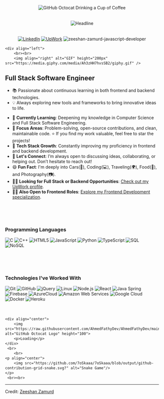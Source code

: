 <div>
    <div align="center">
        <img src="https://avatars.githubusercontent.com/u/72025353?v=4" alt="GitHub Octocat Drinking a Cup of Coffee" height="200">
    </div>
    <br><br>
    <div align="center">
        <img src="https://readme-typing-svg.herokuapp.com?color=%236FDA44&size=32&center=true&vCenter=true&width=600&height=50&lines=Hello+I'm+Zeeshan+Zamurd+%F0%9F%91%8B;Full+Stack+Developer;Frontend+Engineer;Backend+Engineer;Problem+Solver;Freelancer;Open-Source+Advocate" alt="Headline" />
    </div>
    <br><br>
    <div align="center">
        <a href="https://www.linkedin.com/in/zeeshan-z-622718201/"><img src="https://img.shields.io/badge/Linkedin-0077b5?style=flat&logo=linkedin" alt="LinkedIn" /></a>
        <a href="https://www.upwork.com/freelancers/~01aba8081eb0b2fb25"><img src="https://img.shields.io/badge/Upwork-494949?style=flat&logo=upwork" alt="UpWork" /></a>
        <a align="left"> <img src="https://komarev.com/ghpvc/?username=zeeshan-zamurd-codeineasyway&label=Profile%20views&color=0e75b6&style=flat" alt="zeeshan-zamurd-javascript-developer" /> </a>
    </div>
    
    <div align="left">
        <br><br>
        <img align="right" alt="GIF" height="200px" src="https://media.giphy.com/media/Ah3zHH7hvsSB2/giphy.gif" />

## Full Stack Software Engineer

- 📚 Passionate about continuous learning in both frontend and backend technologies.
- 💡 Always exploring new tools and frameworks to bring innovative ideas to life.
<ul>
    <li>🌱 <b>Currently Learning</b>: Deepening my knowledge in Computer Science and Full Stack Software Engineering.</li>
    <li>🎯 <b>Focus Areas</b>: Problem-solving, open-source contributions, and clean, maintainable code. ⭐️ If you find my work valuable, feel free to star the projects!</li>
    <li>🧠 <b>Tech Stack Growth</b>: Constantly improving my proficiency in frontend and backend development.</li>
    <li>💬 <b>Let's Connect</b>: I’m always open to discussing ideas, collaborating, or helping out. Don’t hesitate to reach out!</li>
    <li>😄 <b>Fun Fact</b>: I'm deeply into Cars(🚗), Coding(💻), Traveling(🌍), Food(🍱), and Photography(📷).</li>
    <li>👨‍💻 <b>Looking for Full Stack or Backend Opportunities</b>: <a href="https://www.upwork.com/freelancers/~01aba8081eb0b2fb25">Check out my UpWork profile</a>.</li>
    <li>👨‍💻 <b>Also Open to Frontend Roles</b>: <a href="https://www.upwork.com/freelancers/~01aba8081eb0b2fb25">Explore my Frontend Development specialization</a>.</li>
</ul>

<br><br><br>

### Programming Languages

![C](https://img.shields.io/badge/-C-000000?style=flat&logo=c)
![C++](https://img.shields.io/badge/-C++-000000?style=flat&logo=c%2B%2B)
![HTML5](https://img.shields.io/badge/-HTML5-000000?style=flat&logo=html5)
![JavaScript](https://img.shields.io/badge/-JavaScript-000000?style=flat&logo=javascript)
![Python](https://img.shields.io/badge/-Python-000000?style=flat&logo=python)
![TypeScript](https://img.shields.io/badge/-TypeScript-000000?style=flat&logo=typescript)
![SQL](https://img.shields.io/badge/-SQL-000000?style=flat&logo=postgresql)
![NoSQL](https://img.shields.io/badge/-mongodb-000000?style=flat&logo=mongodb)

<br><br><br>

### Technologies I've Worked With

![Git](https://img.shields.io/badge/-Git-222222?style=flat&logo=git&logoColor=F05032)
![GitHub](https://img.shields.io/badge/-GitHub-222222?style=flat&logo=github&logoColor=181717)
![jQuery](https://img.shields.io/badge/-jQuery-222222?style=flat&logo=jQuery&logoColor=0769AD)
![Linux](https://img.shields.io/badge/-Linux-222222?style=flat&logo=linux&logoColor=FCC624)
![Node.js](https://img.shields.io/badge/-Node.js-222222?style=flat&logo=node.js&logoColor=339933)
![React](https://img.shields.io/badge/-React-222222?style=flat&logo=React&logoColor=61DAFB)
![Java Spring](https://img.shields.io/badge/-Spring-222222?style=flat&logo=spring&logoColor=6DB33F)
![Firebase](https://img.shields.io/badge/Firebase-222222?style=flat-square&logo=firebase)
![AzureCloud](https://img.shields.io/badge/Microsoft%20Azure-222222?style=flat-square&logo=microsoft-azure)
![Amazon Web Services](https://img.shields.io/badge/-Amazon%20Web%20Services-222222?style=flat-square&logo=Amazon-Web-Service)
![Google Cloud](https://img.shields.io/badge/Google%20Cloud-black?style=flat-square&logo=google-cloud)
![Docker](https://img.shields.io/badge/-Docker-black?style=flat-square&logo=docker)
![Heroku](https://img.shields.io/badge/-Heroku-222222?style=flat-square&logo=heroku)
<br/>
        <br>
        <br>
    </div>

    <div align="center">
        <img src="https://raw.githubusercontent.com/AhmedFathyDev/AhmedFathyDev/main/GitHub.gif" alt="GitHub Octocat Logo" height="100">
        <p>Loading</p>
    </div>
     <br>
        <br>
    <p align="center">
	    <img src="https://github.com/7oSkaaa/7oSkaaa/blob/output/github-contribution-grid-snake.svg?" alt="Snake Game"/>
    </p>
     <br><br>
</div>

------

Credit: [Zeeshan Zamurd](https://github.com/ZeeshanZamurd)
